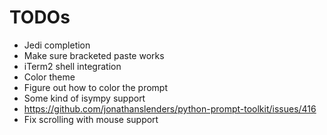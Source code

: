 # TODOs

- Jedi completion
- Make sure bracketed paste works
- iTerm2 shell integration
- Color theme
- Figure out how to color the prompt
- Some kind of isympy support
- https://github.com/jonathanslenders/python-prompt-toolkit/issues/416
- Fix scrolling with mouse support

